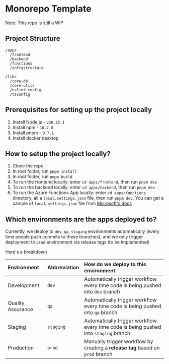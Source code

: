 # Monorepo Template

Note: This repo is still a WIP

## Project Structure

```
/apps
  /frontend
  /backend
  /functions
  /infrastructure

/libs
  /core-db
  /core-utils
  /eslint-config
  /tsconfig
```

## Prerequisites for setting up the project locally

1. Install Node.js - `v20.15.1`
2. Install npm - `10.7.0`
3. Install pnpm - `9.7.1`
4. Install docker desktop

## How to setup the project locally?

1. Clone the repo
2. In root folder, run `pnpm install`
3. In root folder, run `pnpm build`
4. To run the frontend locally: enter `cd apps/frontend`, then run `pnpm dev`
5. To run the backend locally: enter `cd apps/backend`, then run `pnpm dev`
6. To run the Azure Functions App locally: enter `cd apps/functions` directory, all a `local.settings.json` file, then run `pnpm dev`. You can get a sample of `local.settings.json` file from [Microsoft's docs](https://learn.microsoft.com/en-us/azure/azure-functions/functions-develop-local#local-settings-file)

## Which environments are the apps deployed to?

Currently, we deploy to `dev`, `qa`, `staging` environments automatically (every time people push commits to these branches), and we only trigger deployment to `prod` environment via release tags (to be implemented)

Here's a breakdown

| Environment       | Abbreviation | How do we deploy to this environment                                                 |
| :---------------- | :----------- | :----------------------------------------------------------------------------------- |
| Development       | `dev`        | Automatically trigger workflow every time code is being pushed into `dev` branch     |
| Quality Assurance | `qa`         | Automatically trigger workflow every time code is being pushed into `qa` branch      |
| Staging           | `staging`    | Automatically trigger workflow every time code is being pushed into `staging` branch |
| Production        | `prod`       | Manually trigger workflow by creating a **release tag** based on `prod` branch       |

